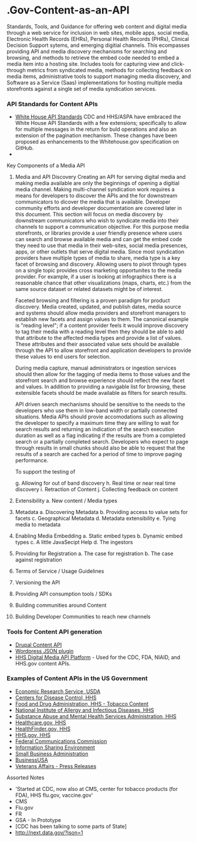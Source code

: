 .Gov-Content-as-an-API
======================

Standards, Tools, and Guidance for offering web content and digital media through a web service for inclusion in web sites, mobile apps, social media,  Electronic Health Records (EHRs), Personal Health Records (PHRs), Clinical Decision Support sytems, and emerging digitial channels.  This ecompasses providing API and media discovery mechanisms for searching and browsing, and methods to retrieve the embed code needed to embed a media item into a hosting site.  Includes tools for capturing view and click-through metrics from syndicated media, methods for collecting feedback on media items, administrative tools to support managing media discovery, and Software as a Service (Saas) implementations for hosting multiple media storefronts against a single set of media syndication services.


### API Standards for Content APIs 
* [White House API Standards](https://github.com/WhiteHouse/api-standards) CDC and HHS/ASPA have embraced the White House API Standards with a few extensions; specifically to allow for multiple messages in the return for buld operations and also an extension of the pagination mechanism.  These changes have been proposed as enhancements to the Whitehouse.gov specification on GitHub.  
* 
Key Components of a Media API
1. Media and API Discovery
   Creating an API for serving digital media and making media available are only the beginnings of opening a digitial media channel.  Making multi-channel syndication work requires a means for developers to discover the APIs and the for downstream communicators to dicover the media that is available.  Developer community efforts and developer documentation are covered later in this document.   This section will focus on media discovery by downstream communicators who wish to syndicate media into their channels to support a communication objective. For this purpose media storefronts, or libraries provide a user friendly presence where users can search and browse available media and can get the embed code they need to use that media in their web-sites, social media presences, apps, or other outlets that serve digital media.  Since most syndication providers have multiple types of media to share, media type is a key facet of browsing and discovery.  Allowing users to pivot through types on a single topic provides cross marketing opportunites to the media provider.  For example, if a user is looking at infographics there is a reasonable chance that other visualizations (maps, charts, etc.) from the same source dataset or related datasets might be of interest. 

   Faceted browsing and filtering is a proven paradigm for product discovery. Media created, updated, and publish dates, media source and systems should allow media providers and storefront managers to establish new facets and assign values to them.  The canonical example is "reading level"; if a content provider feels it would improve discovery to tag their media with a reading level then they should be able to add that attribute to the affected media types and provide a list of values.  These attributes and their associated value sets should be available through the API to allow storefront and application developers to provide these values to end users for selection.

   During media capture, manual administrators or ingestion services should then allow for the tagging of media items to those values and the storefront search and browse experience should reflect the new facet and values.  In addition to providing a navigable list for browsing, these extensible facets should be made available as filters for search results. 
   
   API driven search mechanisms should be sensitive to the needs to the developers who use them in low-band width or partially connected situations. Media APIs should provie accomodations such as allowing the developer to specify a maximum time they are willing to wait for search results and returning an indication of the search execution duration as well as a flag indicating if the results are from a completed search or a partially completed search.  Developers who expect to page through results in small chunks should also be able to request that the results of a search are cached for a period of time to improve paging performance.
   
   To support the testing of 
 
  


   g. Allowing for out of band discovery
   h. Real time or near real time discovery
   i. Retraction of Content
   j. Collecting feedback on content

2. Extensibility
   a. New content / Media types

3. Metadata
   a. Discovering Metadata
   b. Providing access to value sets for facets
   c. Geographical Metadata
   d. Metadata extensibility
   e. Tying media to metadata

4. Enabling Media Embedding
   a. Static embed types
   b. Dynamic embed types
   c. A little JavaSecipt Help
   d. The ingestors

5. Providing for Registration
   a. The case for registration
   b. The case against registration

6. Terms of Service / Usage Guidelines
  
7. Versioning the API

8. Providing API consumption tools / SDKs

9. Building communities around Content

10. Building Developer Communities to reach new channels



### Tools for Content API generation
* [Drupal Content API](http://www.fcc.gov/encyclopedia/content-api-drupal-module)
* [Wordpress JSON plugin](http://wordpress.org/plugins/json-api/)
* [HHS Digital Media API Platform](http://sourceforge.net/projects/contentservices/) - Used for the CDC, FDA, NIAID, and HHS.gov content APIs.  


### Examples of Content APIs in the US Government
* [Economic Research Service, USDA](http://www.ers.usda.gov/developer/website-content-api.aspx)
* [Centers for Disease Control, HHS](https://tools.cdc.gov/syndication/api.aspx)
* [Food and Drug Administration, HHS - Tobacco Content](http://tools.fda.gov/CSStorefront/api.aspx)
* [National Institute of Allergy and Infectious Diseases, HHS](http://tools.niaid.nih.gov/register/api.aspx)
* [Substance Abuse and Mental Health Services Administration, HHS](http://store.samhsa.gov/developer)
* [Healthcare.gov, HHS](https://www.healthcare.gov/developers/)
* [HealthFinder.gov, HHS](http://healthfinder.gov/contentsyndication/)
* [HHS.gov, HHS](https://syndication.hhs.gov/storefront/apiDoc)
* [Federal Communications Commission](http://www.fcc.gov/developers/fcc-content-api)
* [Information Sharing Environment](http://www.ise.gov/developer)
* [Small Business Administration](http://www.sba.gov/about-sba/sba_performance/sba_data_store/web_service_api/content_share_api)
* [BusinessUSA](http://business.usa.gov/apis)
* [Veterans Affairs - Press Releases](http://www.va.gov/webservices/press/documentation/releases.cfm)



Assorted Notes  
* 'Started at CDC, now also at CMS, center for tobacco products (for FDA), HHS
flu.gov, vaccine.gov'   
* CMS
* Flu.gov
* FR
* GSA - In Prototype
* [CDC has been talking to some parts of State]
* http://next.data.gov/?json=1



